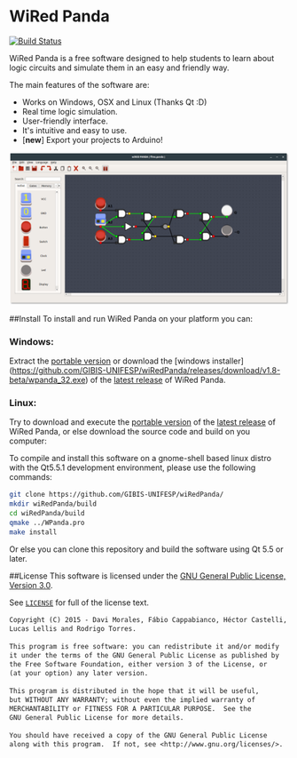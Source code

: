 # WiRed Panda

[![Build Status](https://travis-ci.org/GIBIS-UNIFESP/wiRedPanda.svg?branch=master)](https://travis-ci.org/GIBIS-UNIFESP/wiRedPanda)

WiRed Panda is a free software designed to help students to learn about logic circuits and simulate them in an easy and friendly way.

The main features of the software are:
  - Works on Windows, OSX and Linux (Thanks Qt :D)
  - Real time logic simulation.
  - User-friendly interface.
  - It's intuitive and easy to use.
  - [**new**] Export your projects to Arduino!

![Alt text](images/wpanda.png?raw=true "WiRed Panda Screenshot")

##Install
To install and run WiRed Panda on your platform you can:

### Windows:
 Extract the [portable version](https://github.com/GIBIS-UNIFESP/wiRedPanda/releases/download/v1.8-beta/wpanda_portable_32.zip) or download the [windows installer] (https://github.com/GIBIS-UNIFESP/wiRedPanda/releases/download/v1.8-beta/wpanda_32.exe) of the [latest release](https://github.com/GIBIS-UNIFESP/wiRedPanda/releases/tag/v1.8-beta) of WiRed Panda.
 
### Linux:
 Try to download and execute the [portable version](https://github.com/GIBIS-UNIFESP/wiRedPanda/releases/download/v1.8-beta/wpanda_linux64_portable.tar.gz) of the [latest release](https://github.com/GIBIS-UNIFESP/wiRedPanda/releases/tag/v1.8-beta) of WiRed Panda, or else download the source code and build on you computer:

 To compile and install this software on a gnome-shell based linux distro with the Qt5.5.1 development environment, please use the following commands:
 
```sh
git clone https://github.com/GIBIS-UNIFESP/wiRedPanda/
mkdir wiRedPanda/build
cd wiRedPanda/build
qmake ../WPanda.pro
make install
```
 
Or else you can clone this repository and build the software using Qt 5.5 or later.


##License
This software is licensed under the [GNU General Public License, Version 3.0](http://www.gnu.org/licenses/).

See [`LICENSE`](LICENSE) for full of the license text.
  
    Copyright (C) 2015 - Davi Morales, Fábio Cappabianco, Héctor Castelli, Lucas Lellis and Rodrigo Torres.
    
    This program is free software: you can redistribute it and/or modify
    it under the terms of the GNU General Public License as published by
    the Free Software Foundation, either version 3 of the License, or
    (at your option) any later version.
    
    This program is distributed in the hope that it will be useful,
    but WITHOUT ANY WARRANTY; without even the implied warranty of
    MERCHANTABILITY or FITNESS FOR A PARTICULAR PURPOSE.  See the
    GNU General Public License for more details.
    
    You should have received a copy of the GNU General Public License
    along with this program.  If not, see <http://www.gnu.org/licenses/>.
